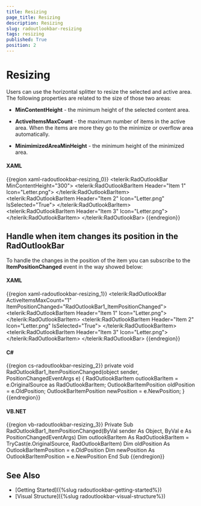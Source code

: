 ```yaml
---
title: Resizing
page_title: Resizing
description: Resizing
slug: radoutlookbar-resizing
tags: resizing
published: True
position: 2
---
```


# Resizing

Users can use the horizontal splitter to resize the selected and active
area. The following properties are related to the size of those two areas:

* __MinContentHeight__ - the minimum height of the selected content area. 

* __ActiveItemsMaxCount__ - the maximum number of items in the active area. When the items are more they go to the minimize or overflow area automatically.

* __MinimimizedAreaMinHeight__ - the minimum height of the minimized area.

#### __XAML__
{{region xaml-radoutlookbar-resizing_0}}
	<telerik:RadOutlookBar MinContentHeight="300">
	    <telerik:RadOutlookBarItem Header="Item 1" Icon="Letter.png">
	        <TextBlock Text="Item 1 Content" />
	    </telerik:RadOutlookBarItem>
	    <telerik:RadOutlookBarItem Header="Item 2" 
	                               Icon="Letter.png"
	                               IsSelected="True">
	        <TextBlock Text="Item 2 Content" />
	    </telerik:RadOutlookBarItem>
	    <telerik:RadOutlookBarItem Header="Item 3" Icon="Letter.png">
	        <TextBlock Text="Item 3 Content" />
	    </telerik:RadOutlookBarItem>
	</telerik:RadOutlookBar>
{{endregion}}

## Handle when item changes its position in the RadOutlookBar

To handle the changes in the position of the item you can subscribe to the __ItemPositionChanged__ event in the way showed below:

#### __XAML__
{{region xaml-radoutlookbar-resizing_1}}
	<telerik:RadOutlookBar ActiveItemsMaxCount="1"
	                       ItemPositionChanged="RadOutlookBar1_ItemPositionChanged">
	    <telerik:RadOutlookBarItem Header="Item 1" Icon="Letter.png">
	        <TextBlock Text="Item 1 Content" />
	    </telerik:RadOutlookBarItem>
	    <telerik:RadOutlookBarItem Header="Item 2" 
	                               Icon="Letter.png"
	                               IsSelected="True">
	        <TextBlock Text="Item 2 Content" />
	    </telerik:RadOutlookBarItem>
	    <telerik:RadOutlookBarItem Header="Item 3" Icon="Letter.png">
	        <TextBlock Text="Item 3 Content" />
	    </telerik:RadOutlookBarItem>
	</telerik:RadOutlookBar>
{{endregion}}

#### __C#__
{{region cs-radoutlookbar-resizing_2}}
	private void RadOutlookBar1_ItemPositionChanged(object sender, PositionChangedEventArgs e)
	{
		RadOutlookBarItem outlookBarItem = e.OriginalSource as RadOutlookBarItem;
		OutlookBarItemPosition oldPosition = e.OldPosition;
		OutlookBarItemPosition newPosition = e.NewPosition;
	}
{{endregion}}

#### __VB.NET__
{{region vb-radoutlookbar-resizing_3}}
	Private Sub RadOutlookBar1_ItemPositionChanged(ByVal sender As Object, ByVal e As PositionChangedEventArgs)
	    Dim outlookBarItem As RadOutlookBarItem = TryCast(e.OriginalSource, RadOutlookBarItem)
	    Dim oldPosition As OutlookBarItemPosition = e.OldPosition
	    Dim newPosition As OutlookBarItemPosition = e.NewPosition
	End Sub
{{endregion}}

## See Also
 * [Getting Started]({%slug radoutlookbar-getting-started%})
 * [Visual Structure]({%slug radoutlookbar-visual-structure%})